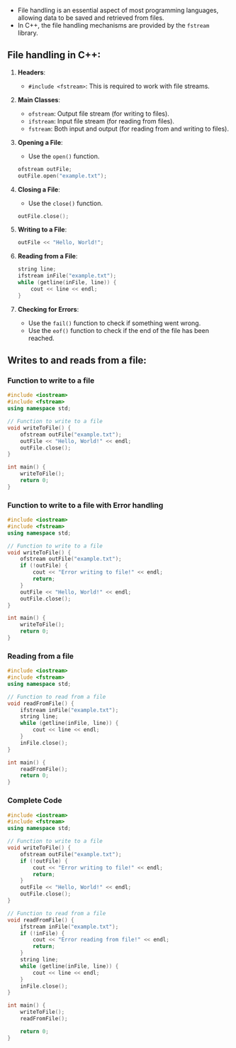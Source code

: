 * File handling is an essential aspect of most programming languages, allowing data to be saved and retrieved from files. 
* In C++, the file handling mechanisms are provided by the `fstream` library.

## File handling in C++:

1. **Headers**:
    - `#include <fstream>`: This is required to work with file streams.

2. **Main Classes**:
    - `ofstream`: Output file stream (for writing to files).
    - `ifstream`: Input file stream (for reading from files).
    - `fstream`: Both input and output (for reading from and writing to files).

3. **Opening a File**:
    - Use the `open()` function.
    ```cpp
    ofstream outFile;
    outFile.open("example.txt");
    ```

4. **Closing a File**:
    - Use the `close()` function.
    ```cpp
    outFile.close();
    ```

5. **Writing to a File**:
    ```cpp
    outFile << "Hello, World!";
    ```

6. **Reading from a File**:
    ```cpp
    string line;
    ifstream inFile("example.txt");
    while (getline(inFile, line)) {
        cout << line << endl;
    }
    ```

7. **Checking for Errors**:
    - Use the `fail()` function to check if something went wrong.
    - Use the `eof()` function to check if the end of the file has been reached.

## Writes to and reads from a file:

### Function to write to a file
```cpp
#include <iostream>
#include <fstream>
using namespace std;

// Function to write to a file
void writeToFile() {
    ofstream outFile("example.txt");
    outFile << "Hello, World!" << endl;
    outFile.close();
}

int main() {
    writeToFile();
    return 0;
}

```

### Function to write to a file with Error handling

```cpp
#include <iostream>
#include <fstream>
using namespace std;

// Function to write to a file
void writeToFile() {
    ofstream outFile("example.txt");
    if (!outFile) {
        cout << "Error writing to file!" << endl;
        return;
    }
    outFile << "Hello, World!" << endl;
    outFile.close();
}

int main() {
    writeToFile();
    return 0;
}

```

### Reading from a file

```cpp
#include <iostream>
#include <fstream>
using namespace std;

// Function to read from a file
void readFromFile() {
    ifstream inFile("example.txt");
    string line;
    while (getline(inFile, line)) {
        cout << line << endl;
    }
    inFile.close();
}

int main() {
    readFromFile();
    return 0;
}

```

### Complete Code

```cpp
#include <iostream>
#include <fstream>
using namespace std;

// Function to write to a file
void writeToFile() {
    ofstream outFile("example.txt");
    if (!outFile) {
        cout << "Error writing to file!" << endl;
        return;
    }
    outFile << "Hello, World!" << endl;
    outFile.close();
}

// Function to read from a file
void readFromFile() {
    ifstream inFile("example.txt");
    if (!inFile) {
        cout << "Error reading from file!" << endl;
        return;
    }
    string line;
    while (getline(inFile, line)) {
        cout << line << endl;
    }
    inFile.close();
}

int main() {
    writeToFile();
    readFromFile();

    return 0;
}

```